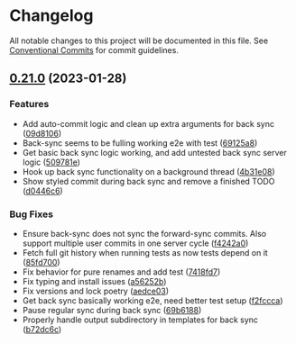 # Changelog

All notable changes to this project will be documented in this file. See
[Conventional Commits](https://conventionalcommits.org) for commit guidelines.

## [0.21.0](https://github.com/nickderobertis/flexlate-dev/compare/v0.20.0...v0.21.0) (2023-01-28)


### Features

* Add auto-commit logic and clean up extra arguments for back sync ([09d8106](https://github.com/nickderobertis/flexlate-dev/commit/09d810658bfe04e95d6dbda1d325936dd087395b))
* Back-sync seems to be fulling working e2e with test ([69125a8](https://github.com/nickderobertis/flexlate-dev/commit/69125a89da7c066e0b2c1b641d9e13644ca2ee91))
* Get basic back sync logic working, and add untested back sync server logic ([509781e](https://github.com/nickderobertis/flexlate-dev/commit/509781ef83495fd9bf0f7c9d89363dc5f20ceaa6))
* Hook up back sync functionality on a background thread ([4b31e08](https://github.com/nickderobertis/flexlate-dev/commit/4b31e08e57bbcb94f2814f1ee4b07df77dd465f1))
* Show styled commit during back sync and remove a finished TODO ([d0446c6](https://github.com/nickderobertis/flexlate-dev/commit/d0446c6317c40d47edd83133ecfa46d6f737c22b))


### Bug Fixes

* Ensure back-sync does not sync the forward-sync commits. Also support multiple user commits in one server cycle ([f4242a0](https://github.com/nickderobertis/flexlate-dev/commit/f4242a02d7d55a6a6213fab1dbdb4f345d568e18))
* Fetch full git history when running tests as now tests depend on it ([85fd700](https://github.com/nickderobertis/flexlate-dev/commit/85fd700d00335ec64dbb4836afa9c977b2bf2718))
* Fix behavior for pure renames and add test ([7418fd7](https://github.com/nickderobertis/flexlate-dev/commit/7418fd7ce2bdaeb66fb577a37e5f9003b084dca3))
* Fix typing and install issues ([a56252b](https://github.com/nickderobertis/flexlate-dev/commit/a56252b16f363790c650f0c40dae480ded2aa3cd))
* Fix versions and lock poetry ([aedce03](https://github.com/nickderobertis/flexlate-dev/commit/aedce03251a7627040f15cfd19020fb5224174a4))
* Get back sync basically working e2e, need better test setup ([f2fccca](https://github.com/nickderobertis/flexlate-dev/commit/f2fcccacb9368f576ace420facd9de8f9fe52c39))
* Pause regular sync during back sync ([69b6188](https://github.com/nickderobertis/flexlate-dev/commit/69b6188ce686abeada05b340bf46ebf47046ef5e))
* Properly handle output subdirectory in templates for back sync ([b72dc6c](https://github.com/nickderobertis/flexlate-dev/commit/b72dc6c364fa52c8ed65016f6f71c3a91023e806))
